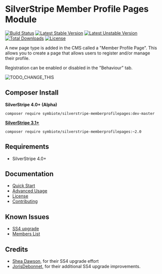 # SilverStripe Member Profile Pages Module

[![Build Status](https://travis-ci.org/symbiote/silverstripe-memberprofilepages.svg?branch=master)](https://travis-ci.org/symbiote/silverstripe-memberprofilepages)
[![Latest Stable Version](https://poser.pugx.org/symbiote/silverstripe-memberprofilepages/version.svg)](https://github.com/symbiote/silverstripe-memberprofilepages/releases)
[![Latest Unstable Version](https://poser.pugx.org/symbiote/silverstripe-memberprofilepages/v/unstable.svg)](https://packagist.org/packages/symbiote/silverstripe-memberprofilepages)
[![Total Downloads](https://poser.pugx.org/symbiote/silverstripe-memberprofilepages/downloads.svg)](https://packagist.org/packages/symbiote/silverstripe-memberprofilepages)
[![License](https://poser.pugx.org/symbiote/silverstripe-memberprofilepages/license.svg)](https://github.com/symbiote/silverstripe-memberprofilepages/blob/master/LICENSE.md)

A new page type is added in the CMS called a "Member Profile Page". This allows you to create a page that allows users to register and/or manage their profile. 

Registration can be enabled or disabled in the "Behaviour" tab.

![TODO_CHANGE_THIS](docs/images/main.png)

## Composer Install

**SilverStripe 4.0+ (Alpha)**
```
composer require symbiote/silverstripe-memberprofilepages:dev-master
```

**[SilverStripe 3.1+](https://github.com/symbiote/silverstripe-memberprofiles/tree/2.0)**
```
composer require symbiote/silverstripe-memberprofilepages:~2.0
```

## Requirements

* SilverStripe 4.0+

## Documentation

* [Quick Start](docs/en/quick-start.md)
* [Advanced Usage](docs/en/advanced-usage.md)
* [License](LICENSE.md)
* [Contributing](CONTRIBUTING.md)

## Known Issues
- [SS4 upgrade](https://github.com/symbiote/silverstripe-memberprofiles/pull/137#issuecomment-364824650)
- [Members List](https://github.com/symbiote/silverstripe-memberprofiles/pull/138#issuecomment-368744525)

## Credits

* [Shea Dawson](https://github.com/symbiote/silverstripe-memberprofiles/pull/137), for their SS4 upgrade effort
* [JorisDebonnet](https://github.com/symbiote/silverstripe-memberprofiles/pull/138), for their additional SS4 upgrade improvements.
